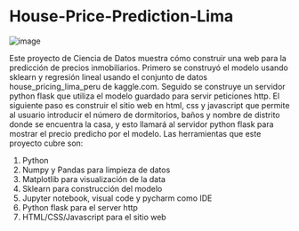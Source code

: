 # House-Price-Prediction-Lima

![image](https://user-images.githubusercontent.com/61705328/156657912-f07bd172-b959-4280-a802-89870c183324.png)

Este proyecto de Ciencia de Datos muestra cómo construir una web para la predicción de precios inmobiliarios. Primero se construyó el modelo usando sklearn y regresión lineal
usando el conjunto de datos house_pricing_lima_peru de kaggle.com. Seguido se construye un servidor python flask que utiliza el modelo guardado para servir peticiones http.
El siguiente paso es construir el sitio web en html, css y javascript que permite al usuario introducir el número de dormitorios, baños y nombre de distrito donde se encuentra
la casa, y esto llamará al servidor python flask para mostrar el precio predicho por el modelo.
Las herramientas que este proyecto cubre son:

1. Python
2. Numpy y Pandas para limpieza de datos
3. Matplotlib para visualización de la data
4. Sklearn para construcción del modelo
5. Jupyter notebook, visual code y pycharm como IDE
6. Python flask para el server http
7. HTML/CSS/Javascript para el sitio web


